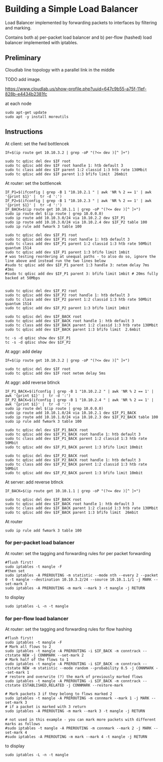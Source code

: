 # Building a Simple Load Balancer

Load Balancer implemented by forwarding packets to interfaces by filtering and marking.


Contains both a) per-packet load balancer and b) per-flow (hashed) load balancer implemented with iptables.


## Preliminary

Cloudlab line topology with a parallel link in the middle

TODO add image.

https://www.cloudlab.us/show-profile.php?uuid=647c9b55-a75f-11ef-828b-e4434b2381fc


at each node

	sudo apt-get update
	sudo apt -y install moreutils


## Instructions

At client: set the fwd bottlencek

	IF=$(ip route get 10.10.3.2 | grep -oP "(?<= dev )[^ ]+")

	sudo tc qdisc del dev $IF root  
	sudo tc qdisc add dev $IF root handle 1: htb default 3  
	sudo tc class add dev $IF parent 1:2 classid 1:3 htb rate 130Mbit  
	sudo tc qdisc add dev $IF parent 1:3 bfifo limit  26mbit 


At router: set the bottlencek

	IF_P1=$(ifconfig | grep -B 1 "10.10.2.1 " | awk 'NR % 2 == 1' | awk '{print $1}' |  tr -d ':')
	IF_P2=$(ifconfig | grep -B 1 "10.10.2.3 " | awk 'NR % 2 == 1' | awk '{print $1}' |  tr -d ':')
	IF_BACK=$(ip route get 10.10.1.1 | grep -oP "(?<= dev )[^ ]+")
	sudo ip route del $(ip route | grep 10.0.0.0)
	sudo ip route add 10.10.3.0/24 via 10.10.2.2 dev $IF_P1
	sudo ip route add 10.10.3.0/24 via 10.10.2.4 dev $IF_P2 table 100
	sudo ip rule add fwmark 3 table 100 

	sudo tc qdisc del dev $IF_P1 root  
	sudo tc qdisc add dev $IF_P1 root handle 1: htb default 3  
	sudo tc class add dev $IF_P1 parent 1:2 classid 1:3 htb rate 50Mbit quantum 1514
	sudo tc qdisc add dev $IF_P1 parent 1:3 bfifo limit 1mbit 	
	# was testing reordering at unequal paths - to also do so, ignore the line above and instead run the two lines below
	#sudo tc qdisc add dev $IF_P1 parent 1:3 handle 3: netem delay 7ms #3ms
	#sudo tc qdisc add dev $IF_P1 parent 3: bfifo limit 1mbit # 20ms fully backed at 50Mbps


	sudo tc qdisc del dev $IF_P2 root  
	sudo tc qdisc add dev $IF_P2 root handle 1: htb default 3  
	sudo tc class add dev $IF_P2 parent 1:2 classid 1:3 htb rate 50Mbit quantum 1514 
	sudo tc qdisc add dev $IF_P2 parent 1:3 bfifo limit 1mbit 

	sudo tc qdisc del dev $IF_BACK root  
	sudo tc qdisc add dev $IF_BACK root handle 1: htb default 3  
	sudo tc class add dev $IF_BACK parent 1:2 classid 1:3 htb rate 130Mbit  
	sudo tc qdisc add dev $IF_BACK parent 1:3 bfifo limit  2.6mbit 

	tc -s -d qdisc show dev $IF_P1
	tc -s -d qdisc show dev $IF_P2


At aggr: add delay

	IF=$(ip route get 10.10.3.2 | grep -oP "(?<= dev )[^ ]+")

	sudo tc qdisc del dev $IF root  
	sudo tc qdisc add dev $IF root netem delay 5ms

At aggr: add reverse btlnck

	IF_P1_BACK=$(ifconfig | grep -B 1 "10.10.2.2 " | awk 'NR % 2 == 1' | awk '{print $1}' |  tr -d ':')
	IF_P2_BACK=$(ifconfig | grep -B 1 "10.10.2.4 " | awk 'NR % 2 == 1' | awk '{print $1}' |  tr -d ':')
	sudo ip route del $(ip route | grep 10.0.0.0)
	sudo ip route add 10.10.1.0/24 via 10.10.2.1 dev $IF_P1_BACK
	sudo ip route add 10.10.1.0/24 via 10.10.2.3 dev $IF_P2_BACK table 100
	sudo ip rule add fwmark 3 table 100 

	sudo tc qdisc del dev $IF_P1_BACK root  
	sudo tc qdisc add dev $IF_P1_BACK root handle 1: htb default 3  
	sudo tc class add dev $IF_P1_BACK parent 1:2 classid 1:3 htb rate 50Mbit  
	sudo tc qdisc add dev $IF_P1_BACK parent 1:3 bfifo limit 10mbit 

	sudo tc qdisc del dev $IF_P2_BACK root  
	sudo tc qdisc add dev $IF_P2_BACK root handle 1: htb default 3  
	sudo tc class add dev $IF_P2_BACK parent 1:2 classid 1:3 htb rate 50Mbit  
	sudo tc qdisc add dev $IF_P2_BACK parent 1:3 bfifo limit 10mbit 



At server: add reverse btlnck

	IF_BACK=$(ip route get 10.10.1.1 | grep -oP "(?<= dev )[^ ]+")

	sudo tc qdisc del dev $IF_BACK root  
	sudo tc qdisc add dev $IF_BACK root handle 1: htb default 3  
	sudo tc class add dev $IF_BACK parent 1:2 classid 1:3 htb rate 130Mbit  
	sudo tc qdisc add dev $IF_BACK parent 1:3 bfifo limit  26mbit 




At router
	
	sudo ip rule add fwmark 3 table 100 



### for per-packet load balancer

At router: 
set the tagging and forwarding rules for per packet forwarding

	#flush first! 
	sudo iptables -t mangle -F
	#then set
	sudo iptables -A PREROUTING -m statistic --mode nth --every 2 --packet 0 -t mangle --destination 10.10.3.2/24 --source 10.10.1.1/1 -j MARK --set-mark 3
	sudo iptables -A PREROUTING -m mark --mark 3 -t mangle -j RETURN


to display
	
	sudo iptables -L -n -t mangle

### for per-flow load balancer

At router: 
set the tagging and forwarding rules for flow hashing

	#flush first! 
	sudo iptables -t mangle -F
	# Mark all flows to 2
	sudo iptables -t mangle -A PREROUTING -i $IF_BACK -m conntrack --ctstate NEW -j CONNMARK --set-mark 2
	# Mark half of the flows to 1
	sudo iptables -t mangle -A PREROUTING -i $IF_BACK -m conntrack --ctstate NEW -m statistic --mode random --probability 0.5 -j CONNMARK --set-mark 1
	# restore and overwrite (?) the mark of previously marked flows
	sudo iptables -t mangle -A PREROUTING -i $IF_BACK -m conntrack --ctstate ESTABLISHED,RELATED -j CONNMARK --restore-mark

	# Mark packets 3 if they belong to flows marked 2
	sudo iptables -t mangle -A PREROUTING -m connmark --mark 1 -j MARK --set-mark 3
	# if a packet is marked with 3 return
	sudo iptables -A PREROUTING -m mark --mark 3 -t mangle -j RETURN

	# not used in this example - you can mark more packets with different marks as follows 
	#sudo iptables -t mangle -A PREROUTING -m connmark --mark 2 -j MARK --set-mark 4
	#sudo iptables -A PREROUTING -m mark --mark 4 -t mangle -j RETURN

to display

	sudo iptables -L -n -t mangle









